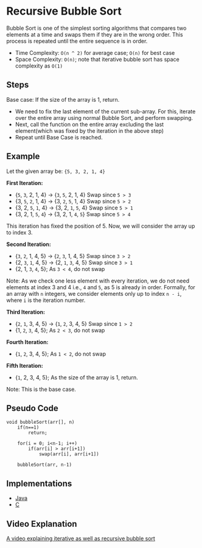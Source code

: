 # Recursive Bubble Sort

Bubble Sort is one of the simplest sorting algorithms that compares two elements at a time and swaps them if they are in the wrong order. This process is repeated until the entire sequence is in order.

- Time Complexity: `O(n ^ 2)` for average case; `O(n)` for best case
- Space Complexity: `O(n)`; note that iterative bubble sort has space complexity as `O(1)`

## Steps

Base case: If the size of the array is 1, return.

- We need to fix the last element of the current sub-array. For this, iterate over the entire array using normal Bubble Sort, and perform swapping.
- Next, call the function on the entire array excluding the last element(which was fixed by the iteration in the above step)
- Repeat until Base Case is reached.

## Example

Let the given array be: `{5, 3, 2, 1, 4}`

__First Iteration:__

- {`5`, `3`, 2, 1, 4} -> {`3`, `5`, 2, 1, 4} Swap since `5 > 3`
- {3, `5`, `2`, 1, 4} -> {3, `2`, `5`, 1, 4} Swap since `5 > 2`
- {3, 2, `5`, `1`, 4} -> {3, 2, `1`, `5`, 4} Swap since `5 > 1`
- {3, 2, 1, `5`, `4`} -> {3, 2, 1, `4`, `5`} Swap since `5 > 4`

This iteration has fixed the position of 5. Now, we will consider the array up to index 3.

__Second Iteration:__

- {`3`, `2`, 1, 4, 5} -> {`2`, `3`, 1, 4, 5} Swap since `3 > 2`
- {2, `3`, `1`, 4, 5} -> {2, `1`, `3`, 4, 5} Swap since `3 > 1`
- {2, 1, `3`, `4`, 5}; As `3 < 4`, do not swap

Note: As we check one less element with every iteration, we do not need elements at index 3 and 4 i.e., `4` and `5`, as 5 is already in order. Formally, for an array with `n` integers, we consider elements only up to index `n - i`, where `i` is the iteration number.

__Third Iteration:__

- {`2`, `1`, 3, 4, 5} -> {`1`, `2`, 3, 4, 5} Swap since `1 > 2`
- {1, `2`, `3`, 4, 5}; As `2 < 3`, do not swap

__Fourth Iteration:__

- {`1`, `2`, 3, 4, 5}; As `1 < 2`, do not swap

__Fifth Iteration:__

- {`1`, 2, 3, 4, 5}; As the size of the array is 1, return.

Note: This is the base case.

## Pseudo Code

```
void bubbleSort(arr[], n)
    if(n==1)
        return;

    for(i = 0; i<n-1; i++)
        if(arr[i] > arr[i+1])
            swap(arr[i], arr[i+1])

    bubbleSort(arr, n-1)
```

## Implementations

- [Java](https://github.com/TheAlgorithms/Java/blob/master/Sorts/BubbleSortRecursion.java)
- [C](https://github.com/TheAlgorithms/C/blob/master/sorting/bubble_sort_recursion.c)

## Video Explanation

[A video explaining iterative as well as recursive bubble sort](https://www.youtube.com/watch?v=gDMDVLBfCI0)
